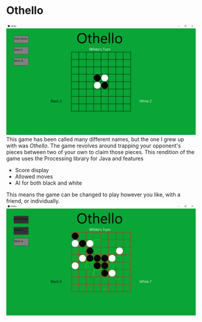 # Othello
![Game Setup](/docs/othello-start.png)
This game has been called many different names, but the one I grew up with was *Othello*. The game revolves around trapping your opponent's pieces between two of your own to claim those pieces.
This rendition of the game uses the Processing library for Java and features
- Score display
- Allowed moves
- AI for both black and white

This means the game can be changed to play however you like, with a friend, or individually.
![Gameplay](/docs/othello-show-plays.png)
